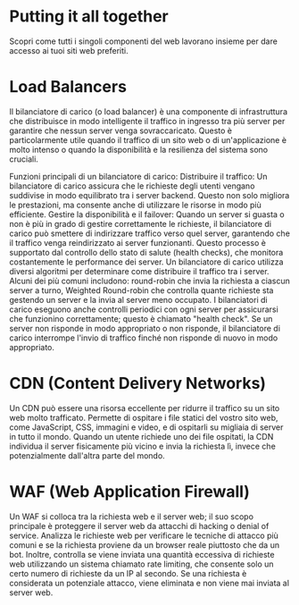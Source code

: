 # Putting it all together
Scopri come tutti i singoli componenti del web lavorano insieme per dare accesso ai tuoi siti web preferiti.

# Load Balancers
Il bilanciatore di carico (o load balancer) è una componente di infrastruttura che distribuisce in modo intelligente il traffico in ingresso tra più server per garantire che nessun server venga sovraccaricato. Questo è particolarmente utile quando il traffico di un sito web o di un'applicazione è molto intenso o quando la disponibilità e la resilienza del sistema sono cruciali.

Funzioni principali di un bilanciatore di carico:
Distribuire il traffico: Un bilanciatore di carico assicura che le richieste degli utenti vengano suddivise in modo equilibrato tra i server backend. Questo non solo migliora le prestazioni, ma consente anche di utilizzare le risorse in modo più efficiente.
Gestire la disponibilità e il failover: Quando un server si guasta o non è più in grado di gestire correttamente le richieste, il bilanciatore di carico può smettere di indirizzare traffico verso quel server, garantendo che il traffico venga reindirizzato ai server funzionanti. Questo processo è supportato dal controllo dello stato di salute (health checks), che monitora costantemente le performance dei server.
Un bilanciatore di carico utilizza diversi algoritmi per determinare come distribuire il traffico tra i server. Alcuni dei più comuni includono:
round-robin che invia la richiesta a ciascun server a turno, Weighted Round-robin che controlla quante richieste sta gestendo un server e la invia al server meno occupato.
I bilanciatori di carico eseguono anche controlli periodici con ogni server per assicurarsi che funzionino correttamente; questo è chiamato "health check". Se un server non risponde in modo appropriato o non risponde, il bilanciatore di carico interrompe l'invio di traffico finché non risponde di nuovo in modo appropriato.

# CDN (Content Delivery Networks)
Un CDN può essere una risorsa eccellente per ridurre il traffico su un sito web molto trafficato. Permette di ospitare i file statici del vostro sito web, come JavaScript, CSS, immagini e video, e di ospitarli su migliaia di server in tutto il mondo. Quando un utente richiede uno dei file ospitati, la CDN individua il server fisicamente più vicino e invia la richiesta lì, invece che potenzialmente dall'altra parte del mondo.

# WAF (Web Application Firewall)
Un WAF si colloca tra la richiesta web e il server web; il suo scopo principale è proteggere il server web da attacchi di hacking o denial of service. Analizza le richieste web per verificare le tecniche di attacco più comuni e se la richiesta proviene da un browser reale piuttosto che da un bot. Inoltre, controlla se viene inviata una quantità eccessiva di richieste web utilizzando un sistema chiamato rate limiting, che consente solo un certo numero di richieste da un IP al secondo. Se una richiesta è considerata un potenziale attacco, viene eliminata e non viene mai inviata al server web.


